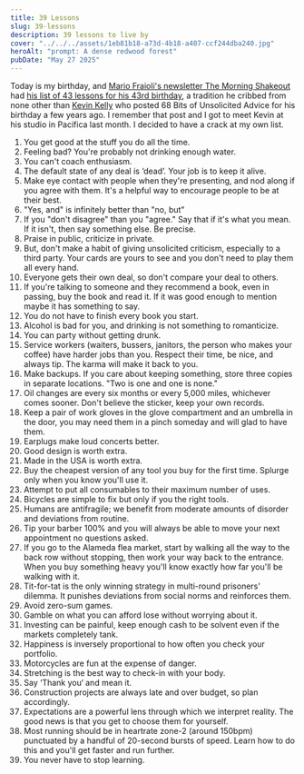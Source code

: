 ```yaml
---
title: 39 Lessons
slug: 39-lessons
description: 39 lessons to live by
cover: "../../../assets/1eb81b18-a73d-4b18-a407-ccf244dba240.jpg"
heroAlt: "prompt: A dense redwood forest"
pubDate: "May 27 2025"
---
```


Today is my birthday, and [Mario Fraioli's newsletter The Morning Shakeout](https://themorningshakeout.com/) had [his list of 43 lessons for his 43rd birthday](https://themorningshakeout.com/43-life-lessons-for-my-43rd-birthday/), a tradition he cribbed from none other than [Kevin Kelly](https://kk.org/thetechnium/68-bits-of-unsolicited-advice/) who posted 68 Bits of Unsolicited Advice for his birthday a few years ago. I remember that post and I got to meet Kevin at his studio in Pacifica last month. I decided to have a crack at my own list.

1. You get good at the stuff you do all the time.
2. Feeling bad? You're probably not drinking enough water.
3. You can't coach enthusiasm.
4. The default state of any deal is ‘dead’. Your job is to keep it alive.
5. Make eye contact with people when they're presenting, and nod along if you agree with them. It's a helpful way to encourage people to be at their best.
6. "Yes, and" is infinitely better than "no, but"
7. If you "don't disagree" than you "agree." Say that if it's what you mean. If it isn't, then say something else. Be precise.
8. Praise in public, criticize in private.
9. But, don't make a habit of giving unsolicited criticism, especially to a third party. Your cards are yours to see and you don't need to play them all every hand.
10. Everyone gets their own deal, so don't compare your deal to others.
11. If you're talking to someone and they recommend a book, even in passing, buy the book and read it. If it was good enough to mention maybe it has something to say.
12. You do not have to finish every book you start.
13. Alcohol is bad for you, and drinking is not something to romanticize.
14. You can party without getting drunk.
15. Service workers (waiters, bussers, janitors, the person who makes your coffee) have harder jobs than you. Respect their time, be nice, and always tip. The karma will make it back to you.
16. Make backups. If you care about keeping something, store three copies in separate locations. "Two is one and one is none."
17. Oil changes are every six months or every 5,000 miles, whichever comes sooner. Don't believe the sticker, keep your own records.
18. Keep a pair of work gloves in the glove compartment and an umbrella in the door, you may need them in a pinch someday and will glad to have them.
19. Earplugs make loud concerts better.
20. Good design is worth extra.
21. Made in the USA is worth extra.
22. Buy the cheapest version of any tool you buy for the first time. Splurge only when you know you'll use it.
23. Attempt to put all consumables to their maximum number of uses.
24. Bicycles are simple to fix but only if you the right tools.
25. Humans are antifragile; we benefit from moderate amounts of disorder and deviations from routine.
26. Tip your barber 100% and you will always be able to move your next appointment no questions asked.
27. If you go to the Alameda flea market, start by walking all the way to the back row without stopping, then work your way back to the entrance. When you buy something heavy you'll know exactly how far you'll be walking with it.
28. Tit-for-tat is the only winning strategy in multi-round prisoners' dilemma. It punishes deviations from social norms and reinforces them.
29. Avoid zero-sum games.
30. Gamble on what you can afford lose without worrying about it.
31. Investing can be painful, keep enough cash to be solvent even if the markets completely tank.
32. Happiness is inversely proportional to how often you check your portfolio.
33. Motorcycles are fun at the expense of danger.
34. Stretching is the best way to check-in with your body.
35. Say ‘Thank you‘ and mean it.
36. Construction projects are always late and over budget, so plan accordingly.
37. Expectations are a powerful lens through which we interpret reality. The good news is that you get to choose them for yourself.
38. Most running should be in heartrate zone-2 (around 150bpm) punctuated by a handful of 20-second bursts of speed. Learn how to do this and you'll get faster and run further.
39. You never have to stop learning.